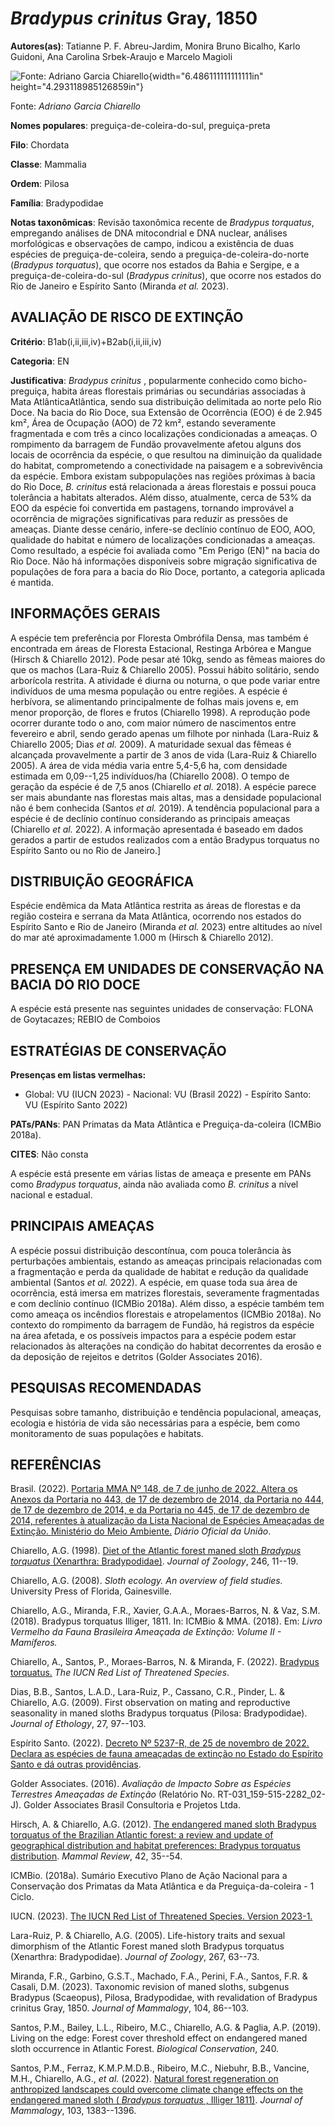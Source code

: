 # *Bradypus crinitus* Gray, 1850

**Autores(as)**: Tatianne P. F. Abreu-Jardim, Monira Bruno Bicalho, Karlo Guidoni, Ana Carolina Srbek-Araujo e Marcelo Magioli

![Fonte: Adriano Garcia Chiarello](media/rId20.jpg){width="6.486111111111111in" height="4.293118985126859in"}

Fonte: *Adriano Garcia Chiarello*

**Nomes populares**: preguiça-de-coleira-do-sul, preguiça-preta

**Filo**: Chordata

**Classe**: Mammalia

**Ordem**: Pilosa

**Família**: Bradypodidae

**Notas taxonômicas**: Revisão taxonômica recente de *Bradypus torquatus*, empregando análises de DNA mitocondrial e DNA nuclear, análises morfológicas e observações de campo, indicou a existência de duas espécies de preguiça-de-coleira, sendo a preguiça-de-coleira-do-norte (*Bradypus torquatus*), que ocorre nos estados da Bahia e Sergipe, e a preguiça-de-coleira-do-sul (*Bradypus crinitus*), que ocorre nos estados do Rio de Janeiro e Espírito Santo (Miranda *et al.* 2023).

## AVALIAÇÃO DE RISCO DE EXTINÇÃO

**Critério**: B1ab(i,ii,iii,iv)+B2ab(i,ii,iii,iv)

**Categoria**: EN

**Justificativa**: *Bradypus crinitus* , popularmente conhecido como bicho-preguiça, habita áreas florestais primárias ou secundárias associadas à Mata AtlânticaAtlântica, sendo sua distribuição delimitada ao norte pelo Rio Doce. Na bacia do Rio Doce, sua Extensão de Ocorrência (EOO) é de 2.945 km², Área de Ocupação (AOO) de 72 km², estando severamente fragmentada e com três a cinco localizações condicionadas a ameaças. O rompimento da barragem de Fundão provavelmente afetou alguns dos locais de ocorrência da espécie, o que resultou na diminuição da qualidade do habitat, comprometendo a conectividade na paisagem e a sobrevivência da espécie. Embora existam subpopulações nas regiões próximas à bacia do Rio Doce, *B. crinitus* está relacionada a áreas florestais e possui pouca tolerância a habitats alterados. Além disso, atualmente, cerca de 53% da EOO da espécie foi convertida em pastagens, tornando improvável a ocorrência de migrações
significativas para reduzir as pressões de ameaças. Diante desse cenário, infere-se declínio contínuo de EOO, AOO, qualidade do habitat e número de localizações condicionadas a ameaças. Como resultado, a espécie foi avaliada como "Em Perigo (EN)" na bacia do Rio Doce. Não há informações disponíveis sobre migração significativa de populações de fora para a bacia do Rio Doce, portanto, a categoria aplicada é mantida.

## INFORMAÇÕES GERAIS

A espécie tem preferência por Floresta Ombrófila Densa, mas também é encontrada em áreas de Floresta Estacional, Restinga Arbórea e Mangue (Hirsch & Chiarello 2012). Pode pesar até 10kg, sendo as fêmeas maiores do que os machos (Lara-Ruiz & Chiarello 2005). Possui hábito solitário, sendo arborícola restrita. A atividade é diurna ou noturna, o que pode variar entre indivíduos de uma mesma população ou entre regiões. A espécie é herbívora, se alimentando principalmente de folhas mais jovens e, em menor proporção, de flores e frutos (Chiarello 1998). A reprodução pode ocorrer durante todo o ano, com maior número de nascimentos entre fevereiro e abril, sendo gerado apenas um filhote por ninhada (Lara-Ruiz & Chiarello 2005; Dias *et al.* 2009). A maturidade sexual das fêmeas é alcançada provavelmente a partir de 3 anos de vida (Lara-Ruiz & Chiarello 2005). A área de vida média varia entre 5,4-5,6 ha, com densidade estimada em 0,09--1,25 indivíduos/ha
(Chiarello 2008). O tempo de geração da espécie é de 7,5 anos (Chiarello *et al.* 2018). A espécie parece ser mais abundante nas florestas mais altas, mas a densidade populacional não é bem conhecida (Santos *et al.* 2019). A tendência populacional para a espécie é de declínio contínuo considerando as principais ameaças (Chiarello *et al.* 2022). A informação apresentada é baseado em dados gerados a partir de estudos realizados com a então Bradypus torquatus no Espírito Santo ou no Rio de Janeiro.\]

## DISTRIBUIÇÃO GEOGRÁFICA

Espécie endêmica da Mata Atlântica restrita as áreas de florestas e da região costeira e serrana da Mata Atlântica, ocorrendo nos estados do Espírito Santo e Rio de Janeiro (Miranda *et al.* 2023) entre altitudes ao nível do mar até aproximadamente 1.000 m (Hirsch & Chiarello 2012).

## PRESENÇA EM UNIDADES DE CONSERVAÇÃO NA BACIA DO RIO DOCE

A espécie está presente nas seguintes unidades de conservação: FLONA de Goytacazes; REBIO de Comboios

## ESTRATÉGIAS DE CONSERVAÇÃO

**Presenças em listas vermelhas:**

-   Global: VU (IUCN 2023) -   Nacional: VU (Brasil 2022) -   Espírito Santo: VU (Espírito Santo 2022)

**PATs/PANs**: PAN Primatas da Mata Atlântica e Preguiça-da-coleira (ICMBio 2018a).

**CITES**: Não consta

A espécie está presente em várias listas de ameaça e presente em PANs como *Bradypus torquatus*, ainda não avaliada como *B. crinitus* a nível nacional e estadual.

## PRINCIPAIS AMEAÇAS

A espécie possui distribuição descontínua, com pouca tolerância às perturbações ambientais, estando as ameaças principais relacionadas com a fragmentação e perda da qualidade de habitat e redução da qualidade ambiental (Santos *et al.* 2022). A espécie, em quase toda sua área de ocorrência, está imersa em matrizes florestais, severamente fragmentadas e com declínio contínuo (ICMBio 2018a). Além disso, a espécie também tem como ameaça os incêndios florestais e atropelamentos (ICMBio 2018a). No contexto do rompimento da barragem de Fundão, há registros da espécie na área afetada, e os possíveis impactos para a espécie podem estar relacionados às alterações na condição do habitat decorrentes da erosão e da deposição de rejeitos e detritos (Golder Associates 2016).

## PESQUISAS RECOMENDADAS

Pesquisas sobre tamanho, distribuição e tendência populacional, ameaças, ecologia e história de vida são necessárias para a espécie, bem como monitoramento de suas populações e habitats.

## REFERÊNCIAS

Brasil. (2022). [Portaria MMA Nº 148, de 7 de junho de 2022. Altera os Anexos da Portaria no 443, de 17 de dezembro de 2014, da Portaria no 444, de 17 de dezembro de 2014, e da Portaria no 445, de 17 de dezembro de 2014, referentes à atualização da Lista Nacional de Espécies Ameaçadas de Extinção. Ministério do Meio Ambiente.](https://in.gov.br/en/web/dou/-/portaria-mma-n-148-de-7-de-junho-de-2022-406272733) *Diário Oficial da União*.

Chiarello, A.G. (1998). [Diet of the Atlantic forest maned sloth *Bradypus torquatus* (Xenarthra: Bradypodidae)](https://doi.org/10.1111/j.1469-7998.1998.tb00127.x).  *Journal of Zoology*, 246, 11--19.

Chiarello, A.G. (2008). *Sloth ecology. An overview of field studies.* University Press of Florida, Gainesville.

Chiarello, A.G., Miranda, F.R., Xavier, G.A.A., Moraes-Barros, N. & Vaz, S.M. (2018). Bradypus torquatus Illiger, 1811. In: ICMBio & MMA. (2018).  Em: *Livro Vermelho da Fauna Brasileira Ameaçada de Extinção: Volume II - Mamíferos.*

Chiarello, A., Santos, P., Moraes-Barros, N. & Miranda, F. (2022).  [Bradypus torquatus.](https://dx.doi.org/10.2305/IUCN.UK.2022-2.RLTS.T3036A210442361.en. ) *The IUCN Red List of Threatened Species*.

Dias, B.B., Santos, L.A.D., Lara-Ruiz, P., Cassano, C.R., Pinder, L. & Chiarello, A.G. (2009). First observation on mating and reproductive seasonality in maned sloths Bradypus torquatus (Pilosa: Bradypodidae).  *Journal of Ethology*, 27, 97--103.

Espírito Santo. (2022). [Decreto Nº 5237-R, de 25 de novembro de 2022.  Declara as espécies de fauna ameaçadas de extinção no Estado do Espírito Santo e dá outras providências](https://iema.es.gov.br/Media/iema/FAUNA/Decreto%205237-R_2022_25-Nov%20-%20Fauna%20(s-peixes)%20-%20Lista%20de%20Esp%C3%A9cies%20Amea%C3%A7adas%20de%20Extin%C3%A7%C3%A3o.pdf).

Golder Associates. (2016). *Avaliação de Impacto Sobre as Espécies Terrestres Ameaçadas de Extinção* (Relatório No.  RT-031_159-515-2282_02-J). Golder Associates Brasil Consultoria e Projetos Ltda.

Hirsch, A. & Chiarello, A.G. (2012). [The endangered maned sloth Bradypus torquatus of the Brazilian Atlantic forest: a review and update of geographical distribution and habitat preferences: Bradypus torquatus distribution](https://doi.org/10.1111/j.1365-2907.2011.00188.x). *Mammal Review*, 42, 35--54.

ICMBio. (2018a). Sumário Executivo Plano de Ação Nacional para a Conservação dos Primatas da Mata Atlântica e da Preguiça-da-coleira - 1 Ciclo.

IUCN. (2023). [The IUCN Red List of Threatened Species. Version 2023-1.](https://www.iucnredlist.org.)

Lara-Ruiz, P. & Chiarello, A.G. (2005). Life-history traits and sexual dimorphism of the Atlantic Forest maned sloth Bradypus torquatus (Xenarthra: Bradypodidae). *Journal of Zoology*, 267, 63--73.

Miranda, F.R., Garbino, G.S.T., Machado, F.A., Perini, F.A., Santos, F.R. & Casali, D.M. (2023). Taxonomic revision of maned sloths, subgenus Bradypus (Scaeopus), Pilosa, Bradypodidae, with revalidation of Bradypus crinitus Gray, 1850. *Journal of Mammalogy*, 104, 86--103.

Santos, P.M., Bailey, L.L., Ribeiro, M.C., Chiarello, A.G. & Paglia, A.P. (2019). Living on the edge: Forest cover threshold effect on endangered maned sloth occurrence in Atlantic Forest. *Biological Conservation*, 240.

Santos, P.M., Ferraz, K.M.P.M.D.B., Ribeiro, M.C., Niebuhr, B.B., Vancine, M.H., Chiarello, A.G., *et al.* (2022). [Natural forest regeneration on anthropized landscapes could overcome climate change effects on the endangered maned sloth ( *Bradypus torquatus* , Illiger 1811)](https://doi.org/10.1093/jmammal/gyac084). *Journal of Mammalogy*, 103, 1383--1396.
